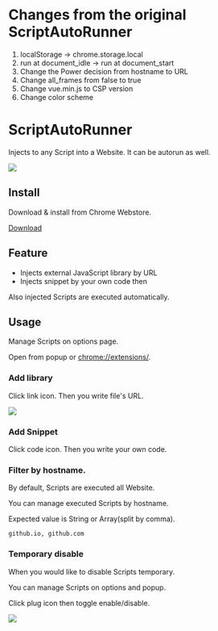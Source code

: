 # Changes from the original ScriptAutoRunner

1. localStorage -> chrome.storage.local
1. run at document_idle -> run at document_start
1. Change the Power decision from hostname to URL
1. Change all_frames from false to true
1. Change vue.min.js to CSP version
1. Change color scheme

# ScriptAutoRunner

Injects to any Script into a Website. It can be autorun as well.

![](ss/02.png)

## Install

Download & install from Chrome Webstore.

[Download](https://chrome.google.com/webstore/detail/scriptautorunner/gpgjofmpmjjopcogjgdldidobhmjmdbm)

## Feature

* Injects external JavaScript library by URL 
* Injects snippet by your own code then

Also injected Scripts are executed automatically.


## Usage

Manage Scripts on options page.

Open from popup or [chrome://extensions/](chrome://extensions/).


### Add library

Click link icon. Then you write file's URL.

![](ss/01.png)

### Add Snippet

Click code icon. Then you write your own code.


### Filter by hostname.

By default, Scripts are executed all Website.

You can manage executed Scripts by hostname.

Expected value is String or Array(split by comma).

```
github.io, github.com
```


### Temporary disable

When you would like to disable Scripts temporary.

You can manage Scripts on options and popup.

Click plug icon then toggle enable/disable.

![](ss/03.png)
